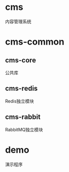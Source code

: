 # cms
内容管理系统

# cms-common
## cms-core
公共库

## cms-redis
Redis独立模块

## cms-rabbit
RabbitMQ独立模块

# demo
演示程序